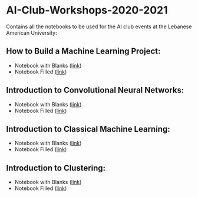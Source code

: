 # AI-Club-Workshops-2020-2021
Contains all the notebooks to be used for the AI club events at the Lebanese American University: <br>
## How to Build a Machine Learning Project:
- Notebook with Blanks ([link](https://github.com/anisdismail/AI-Club-Workshops-2020-2021/blob/main/not_filled_How_to_Build_a_Machine_Learning_Project.ipynb))
- Notebook Filled ([link](https://github.com/anisdismail/AI-Club-Workshops-2020-2021/blob/main/solved_How_to_Build_a_Machine_Learning_Project.ipynb))
## Introduction to Convolutional Neural Networks:
- Notebook with Blanks ([link](https://github.com/anisdismail/AI-Club-Workshops-2020-2021/blob/main/not_filled_CNN_workshop.ipynb))
- Notebook Filled ([link](https://github.com/anisdismail/AI-Club-Workshops-2020-2021/blob/main/filled_CNN_Workshop.ipynb))
## Introduction to Classical Machine Learning:
- Notebook with Blanks ([link](https://github.com/anisdismail/AI-Club-Workshops-2020-2021/blob/main/Intro_to_classical_ML(not_filled).ipynb))
- Notebook Filled ([link](https://github.com/anisdismail/AI-Club-Workshops-2020-2021/blob/main/Intro_to_classical_ML(filled).ipynb))
## Introduction to Clustering:
- Notebook with Blanks ([link](https://github.com/anisdismail/AI-Club-Workshops-2020-2021/blob/main/Introduction_to_Clustering_blanks.ipynb))
- Notebook Filled ([link](https://github.com/anisdismail/AI-Club-Workshops-2020-2021/blob/main/Introduction_to_Clustering_filled.ipynb))





